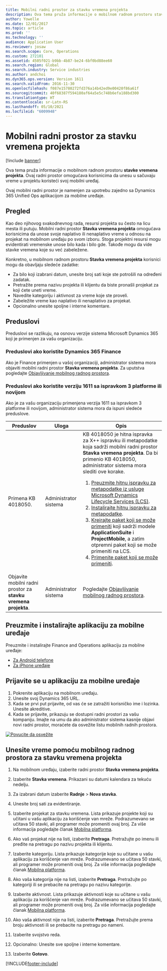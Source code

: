 ```yaml
---
title: Mobilni radni prostor za stavku vremena projekta
description: Ova tema pruža informacije o mobilnom radnom prostoru stavke vremena projekta. Ovaj radni prostor omogućava korisnicima da unesu u sačuvaju vreme u projektu koristeći svoj mobilni uređaj.
author: Yowelle
ms.date: 12/01/2017
ms.topic: article
ms.prod: ''
ms.technology: ''
audience: Application User
ms.reviewer: josaw
ms.search.scope: Core, Operations
ms.custom: 272101
ms.assetid: 4505f021-b9bb-4b87-be24-6bf0bd88ee60
ms.search.region: Global
ms.search.industry: Service industries
ms.author: andchoi
ms.dyn365.ops.version: Version 1611
ms.search.validFrom: 2016-11-30
ms.openlocfilehash: f087e15780272fd376a14b42ed9e00420f86a61f
ms.sourcegitcommit: 40f68387f594180af64a5e5c748b6efa188bd300
ms.translationtype: HT
ms.contentlocale: sr-Latn-RS
ms.lasthandoff: 05/10/2021
ms.locfileid: "6009948"
---
```

# <a name="project-time-entry-mobile-workspace"></a>Mobilni radni prostor za stavku vremena projekta

[!include [banner](../includes/banner.md)]

Ova tema pruža informacije o mobilnom radnom prostoru **stavke vremena projekta**. Ovaj radni prostor omogućava korisnicima da unesu u sačuvaju vreme u projektu koristeći svoj mobilni uređaj.

Ovaj mobilni radni prostor je namenjen za upotrebu zajedno sa Dynamics 365 Unified Ops aplikacijom za mobilne uređaje. 

## <a name="overview"></a>Pregled
Kao deo njihovog svakodnevnog rada, resursi projekta su često na licu mesta ili putuju. Mobilni radni prostor **Stavka vremena projekta** omogućava korisnicima da unose svoje naplativo ili nenaplativo vreme u odnosu na projekat na mobilnom uređaju po svom izboru. Stoga projektni resursi mogu evidentirati vremenske unose bilo kada i bilo gde. Takođe mogu da vide stavke vremena koje su već zabeležene. 

Konkretno, u mobilnom radnom prostoru **Stavka vremena projekta** korisnici mogu da obavljaju sledeće zadatke:

-   Za bilo koji izabrani datum, unesite broj sati koje ste potrošili na određeni zadatak.
-   Pretražite prema nazivu projekta ili klijentu da biste pronašli projekat za koji ćete uneti vreme.
-   Navedite kategoriju i aktivnost za vreme koje ste proveli.
-   Zabeležite vreme kao naplativo ili nenaplativo za projekat.
-   Opcionalno unesite spoljne i interne komentare.

## <a name="prerequisites"></a>Preduslovi
Preduslovi se razlikuju, na osnovu verzije sistema Microsoft Dynamics 365 koji je primenjen za vašu organizaciju.

### <a name="prerequisites-if-you-use-dynamics-365-finance"></a>Preduslovi ako koristite Dynamics 365 Finance
Ako je Finance primenjen u vašoj organizaciji, administrator sistema mora objaviti mobilni radni prostor **Stavka vremena projekta**. Za uputstva pogledajte [Objavljivanje mobilnog radnog prostora](/dynamics365/fin-ops-core/dev-itpro/mobile-apps/publish-mobile-workspace).

### <a name="prerequisites-if-you-use-version-1611-with-platform-update-3-or-later"></a>Preduslovi ako koristite verziju 1611 sa ispravkom 3 platforme ili novijom
Ako je za vašu organizaciju primenjena verzija 1611 sa ispravkom 3 platforme ili novijom, administrator sistema mora da ispuni sledeće preduslove. 

<table>
<thead>
<tr class="header">
<th>Preduslov</th>
<th>Uloga</th>
<th>Opis</th>
</tr>
</thead>
<tbody>
<tr class="odd">

<td>Primena KB 4018050.</td>
<td>Administrator sistema</td>
<td>KB 4018050 je hitna ispravka za X++ ispravku ili metapodatke koja sadrži mobilni radni prostor <strong>Stavka vremena projekta</strong>. Da bi primenio KB 4018050, administrator sistema mora slediti ove korake.
<ol>
<li><a href="/dynamics365/fin-ops-core/dev-itpro/migration-upgrade/download-hotfix-lcs">Preuzmite hitnu ispravku za metapodatke iz usluge Microsoft Dynamics Lifecycle Services (LCS)</a>.</li>
<li><a href="/dynamics365/fin-ops-core/dev-itpro/migration-upgrade/install-metadata-hotfix-package">Instalirajte hitnu ispravku za metapodatke</a>.</li>
<li><a href="/dynamics365/fin-ops-core/dev-itpro/deployment/create-apply-deployable-package">Kreirajte paket koji se može primeniti</a> koji sadrži modele <strong>ApplicationSuite</strong> i <strong>ProjectMobile</strong>, a zatim otpremni paket koji se može primeniti na LCS.</li>
<li><a href="/dynamics365/fin-ops-core/dev-itpro/deployment/apply-deployable-package-system">Primenite paket koji se može primeniti</a>.</li>

</ol></td>
</tr>
<tr class="even">
<td>Objavite mobilni radni prostor za <strong>stavku vremena projekta</strong>.</td>
<td>Administrator sistema</td>
<td>Pogledajte <a href="/dynamics365/fin-ops-core/dev-itpro/mobile-apps/publish-mobile-workspace">Objavljivanje mobilnog radnog prostora</a>.</td>
</tr>
</tbody>
</table>

## <a name="download-and-install-the-mobile-app"></a>Preuzmite i instalirajte aplikaciju za mobilne uređaje

Preuzmite i instalirajte Finance and Operations aplikaciju za mobilne uređaje:

-   [Za Android telefone](https://go.microsoft.com/fwlink/?linkid=850662)
-   [Za iPhone uređaje](https://go.microsoft.com/fwlink/?linkid=850663)

## <a name="sign-in-to-the-mobile-app"></a>Prijavite se u aplikaciju za mobilne uređaje
1.  Pokrenite aplikaciju na mobilnom uređaju.
2.  Unesite svoj Dynamics 365 URL.
3.  Kada se prvi put prijavite, od vas će se zatražiti korisničko ime i lozinka. Unesite akreditive.
4.  Kada se prijavite, prikazuju se dostupni radni prostori za vašu kompaniju. Imajte na umu da ako administrator sistema kasnije objavi novi radni prostor, moraćete da osvežite listu mobilnih radnih prostora.

[![Povucite da osvežite](./media/pull-to-refresh-list-of-workspaces-183x300.png)](./media/pull-to-refresh-list-of-workspaces.png)

## <a name="enter-time-by-using-the-project-time-entry-mobile-workspace"></a>Unesite vreme pomoću mobilnog radnog prostora za stavku vremena projekta
1.  Na mobilnom uređaju, izaberite radni prostor **Stavka vremena projekta**.
2.  Izaberite **Stavka vremena**. Prikazani su datumi kalendara za tekuću nedelju.
3.  Za izabrani datum izaberite **Radnje** &gt; **Nova stavka**.
4.  Unesite broj sati za evidentiranje.
5.  Izaberite projekat za stavku vremena. Lista prikazuje projekte koji su učitani u vašu aplikaciju za korišćenje van mreže. Podrazumevano se učitava 50 stavki, ali programer može promeniti ovaj broj. Za više informacija pogledajte članak [Mobilna platforma](/dynamics365/fin-ops-core/dev-itpro/mobile-apps/mobile-app-home-page).
6.  Ako vaš projekat nije na listi, izaberite **Pretraga**. Pretražujte po imenu ili pređite na pretragu po nazivu projekta ili klijentu.
7.  Izaberite kategoriju. Lista prikazuje kategorije koje su učitane u vašu aplikaciju za korišćenje van mreže. Podrazumevano se učitava 50 stavki, ali programer može promeniti ovaj broj. Za više informacija pogledajte članak [Mobilna platforma](/dynamics365/fin-ops-core/dev-itpro/mobile-apps/mobile-app-home-page).
8.  Ako vaša kategorija nije na listi, izaberite **Pretraga**. Pretražujte po kategoriji ili se prebacite na pretragu po nazivu kategorije.
9.  Izaberite aktivnost. Lista prikazuje aktivnosti koje su učitane u vašu aplikaciju za korišćenje van mreže. Podrazumevano se učitava 50 stavki, ali programer može promeniti ovaj broj. Za više informacija pogledajte članak [Mobilna platforma](/dynamics365/fin-ops-core/dev-itpro/mobile-apps/mobile-app-home-page).
10. Ako vaša aktivnost nije na listi, izaberite **Pretraga**. Pretražujte prema broju aktivnosti ili se prebacite na pretragu po nameni.

11. Izaberite svojstvo reda.
12. Opcionalno: Unesite sve spoljne i interne komentare.
13. Izaberite **Gotovo**.


[!INCLUDE[footer-include](../includes/footer-banner.md)]